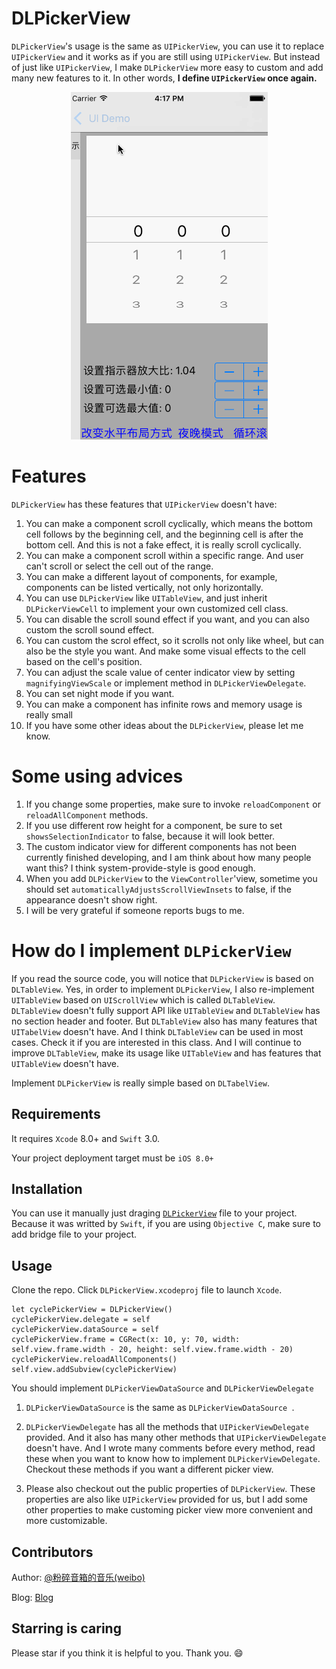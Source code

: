 # DLPickerView

 `DLPickerView`'s usage is the same as `UIPickerView`, you can use it to replace `UIPickerView` and it works as if you are still using `UIPickerView`. But instead of just like `UIPickerView`, I make `DLPickerView` more easy to custom and add many new features to it. In other words, **I define `UIPickerView` once again.**

<p align="center"><img src ="./Demo.gif" /></p>

# Features

 `DLPickerView` has these features that `UIPickerView` doesn't have:

 1. You can make a component scroll cyclically, which means the bottom cell follows by the beginning cell, and the beginning cell is after the bottom cell. And this is not a fake effect, it is really scroll cyclically.
 2. You can make a component scroll within a specific range. And user can't scroll or select the cell out of the range.
 3. You can make a different layout of components, for example, components can be listed vertically, not only horizontally.
 4. You can use `DLPickerView` like `UITableView`, and just inherit `DLPickerViewCell` to implement your own customized cell class.
 5. You can disable the scroll sound effect if you want, and you can also custom the scroll sound effect.
 6. You can custom the scrol effect, so it scrolls not only like wheel, but can also be the style you want. And make some visual effects to the cell based on the cell's position.
 7. You can adjust the scale value of center indicator view by setting `magnifyingViewScale` or implement method in `DLPickerViewDelegate`.
 8. You can set night mode if you want.
 9. You can make a component has infinite rows and memory usage is really small
 10. If you have some other ideas about the `DLPickerView`, please let me know.

# Some using advices
 
 1. If you change some properties, make sure to invoke `reloadComponent` or `reloadAllComponent` methods.
 2. If you use different row height for a component, be sure to set `showsSelectionIndicator` to false, because it will look better.
 3. The custom indicator view for different components has not been currently finished developing, and I am think about how many people want this? I think system-provide-style is good enough.
 4. When you add `DLPickerView` to the `ViewController`'view, sometime you should set `automaticallyAdjustsScrollViewInsets` to false, if the appearance doesn't show right.
 5. I will be very grateful if someone reports bugs to me.

# How do I implement `DLPickerView`

If you read the source code, you will notice that `DLPickerView` is based on `DLTableView`. Yes, in order to implement `DLPickerView`, I also re-implement `UITableView` based on `UIScrollView` which is called `DLTableView`. `DLTableView` doesn't fully support API like `UITableView` and `DLTableView` has no section header and footer. But `DLTableView` also has many features that `UITabelView` doesn't have. And I think `DLTableView` can be used in most cases. Check it if you are interested in this class. And I will continue to improve `DLTableView`, make its usage like `UITableView` and has features that `UITableView` doesn't have.

Implement `DLPickerView` is really simple based on `DLTabelView`. 

## Requirements

It requires `Xcode` 8.0+ and `Swift` 3.0.

Your project deployment target must be `iOS 8.0+`

## Installation

You can use it manually just draging [`DLPickerView`](https://github.com/danleechina/DLPickerView/tree/master/DLPickerView/DLPickerView) file to your project. Because it was writted by `Swift`, if you are using `Objective C`, make sure to add bridge file to your project.

## Usage

Clone the repo. Click `DLPickerView.xcodeproj` file to launch `Xcode`.

```
let cyclePickerView = DLPickerView()
cyclePickerView.delegate = self
cyclePickerView.dataSource = self
cyclePickerView.frame = CGRect(x: 10, y: 70, width: self.view.frame.width - 20, height: self.view.frame.width - 20)
cyclePickerView.reloadAllComponents()
self.view.addSubview(cyclePickerView)

```

You should implement `DLPickerViewDataSource` and `DLPickerViewDelegate`

1. `DLPickerViewDataSource` is the same as `DLPickerViewDataSource `.

2. `DLPickerViewDelegate` has all the methods that `UIPickerViewDelegate` provided. And it also has many other methods that `UIPickerViewDelegate` doesn't have. And I wrote many comments before every method, read these when you want to know how to implement `DLPickerViewDelegate`. Checkout these methods if you want a different picker view.

3. Please also checkout out the public properties of `DLPickerView`. These properties are also like `UIPickerView` provided for us, but I add some other properties to make customing picker view more convenient and more customizable.



## Contributors

Author: [@粉碎音箱的音乐(weibo)](http://weibo.com/u/1172595722) 

Blog: [Blog](http://danleechina.github.io/)

## Starring is caring

Please star if you think it is helpful to you. Thank you. 😄
